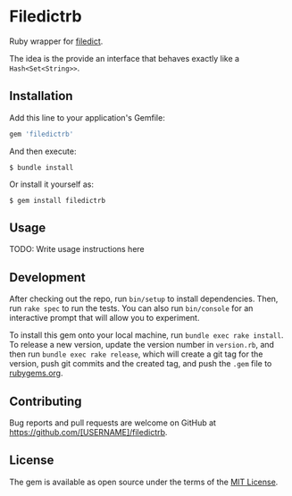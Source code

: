 # Filedictrb

Ruby wrapper for [filedict](https://github.com/Resonious/filedict).

The idea is the provide an interface that behaves exactly like a `Hash<Set<String>>`.

## Installation

Add this line to your application's Gemfile:

```ruby
gem 'filedictrb'
```

And then execute:

    $ bundle install

Or install it yourself as:

    $ gem install filedictrb

## Usage

TODO: Write usage instructions here

## Development

After checking out the repo, run `bin/setup` to install dependencies. Then, run `rake spec` to run the tests. You can also run `bin/console` for an interactive prompt that will allow you to experiment.

To install this gem onto your local machine, run `bundle exec rake install`. To release a new version, update the version number in `version.rb`, and then run `bundle exec rake release`, which will create a git tag for the version, push git commits and the created tag, and push the `.gem` file to [rubygems.org](https://rubygems.org).

## Contributing

Bug reports and pull requests are welcome on GitHub at https://github.com/[USERNAME]/filedictrb.

## License

The gem is available as open source under the terms of the [MIT License](https://opensource.org/licenses/MIT).

